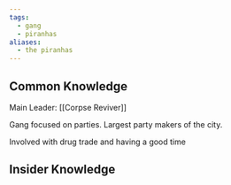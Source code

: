 ```yaml
---
tags:
  - gang
  - piranhas
aliases:
  - the piranhas
---
```

## Common Knowledge
Main Leader: [[Corpse Reviver]]

Gang focused on parties.
Largest party makers of the city.

Involved with drug trade and having a 
good time 
## Insider Knowledge

